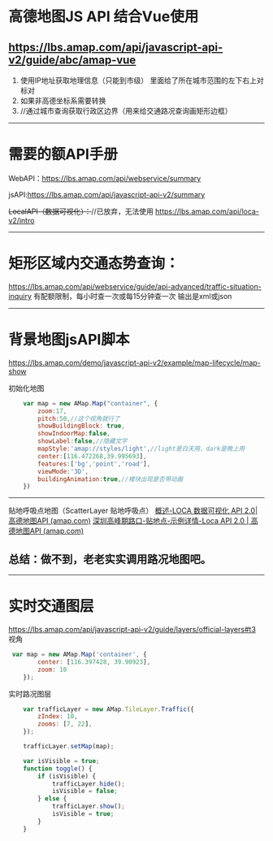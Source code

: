 # 高德地图JS API 结合Vue使用
https://lbs.amap.com/api/javascript-api-v2/guide/abc/amap-vue
---
1. 使用IP地址获取地理信息（只能到市级）
	里面给了所在城市范围的左下右上对标对
2. 如果非高德坐标系需要转换
3. //通过城市查询获取行政区边界（用来给交通路况查询画矩形边框）

---
# 需要的额API手册
WebAPI：https://lbs.amap.com/api/webservice/summary

jsAPI:https://lbs.amap.com/api/javascript-api-v2/summary

~~LocalAPI（数据可视化）：~~//已放弃，无法使用
https://lbs.amap.com/api/loca-v2/intro

---
# 矩形区域内交通态势查询：
https://lbs.amap.com/api/webservice/guide/api-advanced/traffic-situation-inquiry
有配额限制，每小时查一次或每15分钟查一次
输出是xml或json

---
# 背景地图jsAPI脚本
https://lbs.amap.com/demo/javascript-api-v2/example/map-lifecycle/map-show

初始化地图
```javascript
    var map = new AMap.Map("container", {
        zoom:17,
        pitch:50,//这个视角就行了
        showBuildingBlock: true,
        showIndoorMap:false,
        showLabel:false,//隐藏文字
        mapStyle:'amap://styles/light',//light是白天用，dark是晚上用
        center:[116.472268,39.995693],
        features:['bg','point','road'],
        viewMode:'3D',
	    buildingAnimation:true,//楼块出现是否带动画
    })
```
---
贴地呼吸点地图（ScatterLayer 贴地呼吸点）
[概述-LOCA 数据可视化 API 2.0|高德地图API (amap.com)](https://lbs.amap.com/api/loca-v2/intro)
[深圳高峰期路口-贴地点-示例详情-Loca API 2.0 | 高德地图API (amap.com)](https://lbs.amap.com/demo/loca-v2/demos/cat-scatter/sz-road)
## 总结：做不到，老老实实调用路况地图吧。
---
# 实时交通图层
https://lbs.amap.com/api/javascript-api-v2/guide/layers/official-layers#t3
视角
```javascript
 var map = new AMap.Map('container', {
        center: [116.397428, 39.90923],
        zoom: 10
    });
```
实时路况图层
```javascript
    var trafficLayer = new AMap.TileLayer.Traffic({
        zIndex: 10,
        zooms: [7, 22],
    });

    trafficLayer.setMap(map);

    var isVisible = true;
    function toggle() {
        if (isVisible) {
            trafficLayer.hide();
            isVisible = false;
        } else {
            trafficLayer.show();
            isVisible = true;
        }
    }
```